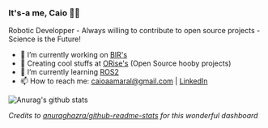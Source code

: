 ### It's-a me, Caio 👨‍🔧
Robotic Developper - Always willing to contribute to open source projects - Science is the Future! 
- 🔭 I’m currently working on [BIR's](https://github.com/Brazilian-Institute-of-Robotics) 
- 👾 Creating cool stuffs at [ORise's](https://github.com/orise-robotics) (Open Source hooby projects)
- 🌱 I’m currently learning [ROS2](https://docs.ros.org/en/foxy/index.html)
- 📫 How to reach me: caioaamaral@gmail.com | [LinkedIn](https://www.linkedin.com/in/caioaamaral/)


![Anurag's github stats](https://github-readme-stats-sigma-sepia.vercel.app/api?username=caioaamaral&count_private=true&hide=stars&show_icons=true&include_all_commits=false&theme=dark)

_Credits to [anuraghazra/github-readme-stats](https://github.com/anuraghazra/github-readme-stats) for this wonderful dashboard_
<!--
**caioaamaral/caioaamaral** is a ✨ _special_ ✨ repository because its `README.md` (this file) appears on your GitHub profile.

Here are some ideas to get you started:

- 🔭 I’m currently working on ...
- 🌱 I’m currently learning ...
- 👯 I’m looking to collaborate on ...
- 🤔 I’m looking for help with ...
- 💬 Ask me about ...
- 📫 How to reach me: ...
- 😄 Pronouns: ...
- ⚡ Fun fact: ...
-->
